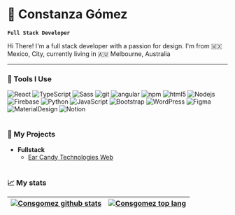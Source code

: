 # 🌻 Constanza Gómez

**`Full Stack Developer`**

Hi There! I'm a full stack developer with a passion for design. I'm from 🇲🇽 Mexico, City, currently living in 🇦🇺 Melbourne, Australia

---

### 🔨 Tools I Use
<img alt="React" src="https://img.shields.io/badge/-React-45b8d8?style=flat-square&logo=react&logoColor=white" /> <img alt="TypeScript" src="https://img.shields.io/badge/-TypeScript-007ACC?style=flat-square&logo=typescript&logoColor=white" /> <img alt="Sass" src="https://img.shields.io/badge/-Sass-CC6699?style=flat-square&logo=sass&logoColor=white" /> <img alt="git" src="https://img.shields.io/badge/-Git-F05032?style=flat-square&logo=git&logoColor=white" /> <img alt="angular" src="https://img.shields.io/badge/-Angular-DD0031?style=flat-square&logo=angular&logoColor=white" /> <img alt="npm" src="https://img.shields.io/badge/-NPM-CB3837?style=flat-square&logo=npm&logoColor=white" /> <img alt="html5" src="https://img.shields.io/badge/-HTML5-E34F26?style=flat-square&logo=html5&logoColor=white" /> <img alt="Nodejs" src="https://img.shields.io/badge/-Nodejs-43853d?style=flat-square&logo=Node.js&logoColor=white" /> <img alt="Firebase" src="https://img.shields.io/badge/-Firebase?style=flat-square&logo=firebase&logoColor=white&label=Firebase&labelColor=%23DD2C00&color=%23DD2C00"/> <img alt="Python" src="https://img.shields.io/badge/-Python?style=flat-square&logo=python&logoColor=white&label=Python&labelColor=%233776AB&color=%233776AB" /> <img alt="JavaScript" src="https://img.shields.io/badge/-Javascript?style=flat-square&logo=javascript&logoColor=white&label=JavaScript&labelColor=%23F7DF1E&color=%23F7DF1E"/> <img alt="Bootstrap" src="https://img.shields.io/badge/-Bootstrap?style=flat-square&logo=bootstrap&logoColor=white&label=Bootstrap&labelColor=%237952B3&color=%237952B3"/> <img alt="WordPress" src="https://img.shields.io/badge/-WordPress?style=flat-square&logo=wordpress&logoColor=white&label=WordPress&labelColor=%2321759B&color=%2321759B"/> <img alt="Figma" src="https://img.shields.io/badge/-Figma?style=flat-square&logo=figma&logoColor=white&label=Figma&labelColor=%23F24E1E&color=%23F24E1E"/> <img alt="MaterialDesign" src="https://img.shields.io/badge/-MaterialDesign?style=flat-square&logo=materialdesign&logoColor=white&label=Material%20Design&labelColor=%236750A4&color=%236750A4"/> <img alt="Notion" src="https://img.shields.io/badge/-Notion?style=flat-square&logo=notion&logoColor=white&label=Notion&labelColor=%23000000&color=%23000000" />

#

### 📁 My Projects

- <b>Fullstack</b>
    - [Ear Candy Technologies Web](https://earcandytech.com/)

# 

### 📈 My stats

| <a href="https://github.com/anuraghazra/github-readme-stats"><img align="center" src="https://github-readme-stats.vercel.app/api?username=Consgomez&hide=issues&show_icons=true&theme=dracula" alt="Consgomez github stats" /></a> | <a href="https://github.com/anuraghazra/github-readme-stats"><img align="center" src="https://github-readme-stats.vercel.app/api/top-langs/?username=Consgomez&size_weight=0.5&count_weight=0.5&layout=compact" alt="Consgomez top lang" /></a> |
| ------------- | ------------- |